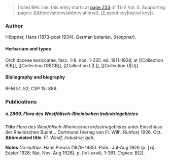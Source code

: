 > [!cite] BHL link: this entry starts at [page 233](https://www.biodiversitylibrary.org/item/103253#page/259/mode/1up) of TL-2 Vol. II.
> Supporting pages: [[Abbreviations|abbreviations]], [[Layout key|layout key]].

### Author

Höppner, Hans (1873-post 1934). German botanist. (*Hóppner*).

#### Herbarium and types

Orchidaceae exsiccatae, fasc. 1-9. nos. 1-235, ed. 1911-1928, at [[Collection B|B]], [[Collection GB|GB]], [[Collection L|L]], [[Collection U|U]].

#### Bibliography and biography

BFM 51, 52; CSP 15: 886.

### Publications

##### n.2869. Flora des Westfàlisch-Rheinischen Industriegebietes

**Title**
*Flora des Westfàlisch-Rheinischen Industriegebietes* unter Einschluss der Rheinischen Bucht... Dortmund (Verlag von Fr. Wilh. Ruhfus) 1926. Oct.
**Abbreviated title**: *Fl. Westf. Industrie: geb.*

**Notes**
*Co-author*: Hans Preuss (1879-1935).
*Publ*.: Jul-Aug 1926 (p. \[xi\]: Easter 1926; Nat. Nov. Aug 1926), p. \[iv\]-xxviii, 1-381. *Copies*: B(2).

